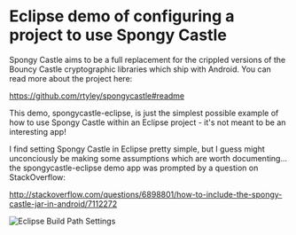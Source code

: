 Eclipse demo of configuring a project to use Spongy Castle
==========================================================

Spongy Castle aims to be a full replacement for the crippled versions of the Bouncy Castle cryptographic libraries which ship with Android. You can read more about the project here:

https://github.com/rtyley/spongycastle#readme

This demo, spongycastle-eclipse, is just the simplest possible example of how to use Spongy Castle within an Eclipse project - it's not meant to be an interesting app! 

I find setting Spongy Castle in Eclipse pretty simple, but I guess might unconciously be making some assumptions which are worth documenting... the spongycastle-eclipse demo app was prompted by a question on StackOverflow:

http://stackoverflow.com/questions/6898801/how-to-include-the-spongy-castle-jar-in-android/7112272


![Eclipse Build Path Settings](https://github.com/rtyley/spongycastle-eclipse/raw/master/screenshots/EclipseBuildPathSettings.png)
